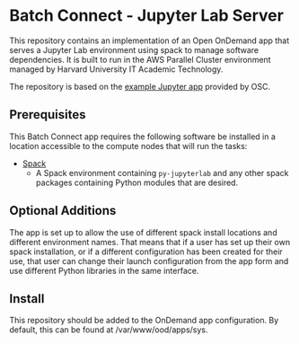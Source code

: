 # Batch Connect - Jupyter Lab Server

This repository contains an implementation of an Open OnDemand app that serves a Jupyter Lab environment using spack to manage software dependencies. It is built to run in the AWS Parallel Cluster environment managed by Harvard University IT Academic Technology.

The repository is based on the [example Jupyter app](https://github.com/OSC/bc_example_jupyter) provided by OSC.

## Prerequisites

This Batch Connect app requires the following software be installed in a location accessible to the compute nodes that will run the tasks:

- [Spack](https://spack.io/)
  - A Spack environment containing `py-jupyterlab` and any other spack packages containing Python modules that are desired.

## Optional Additions

The app is set up to allow the use of different spack install locations and different environment names. That means that if a user has set up their own spack installation, or if a different configuration has been created for their use, that user can change their launch configuration from the app form and use different Python libraries in the same interface.

## Install

This repository should be added to the OnDemand app configuration. By default, this can be found at /var/www/ood/apps/sys.

